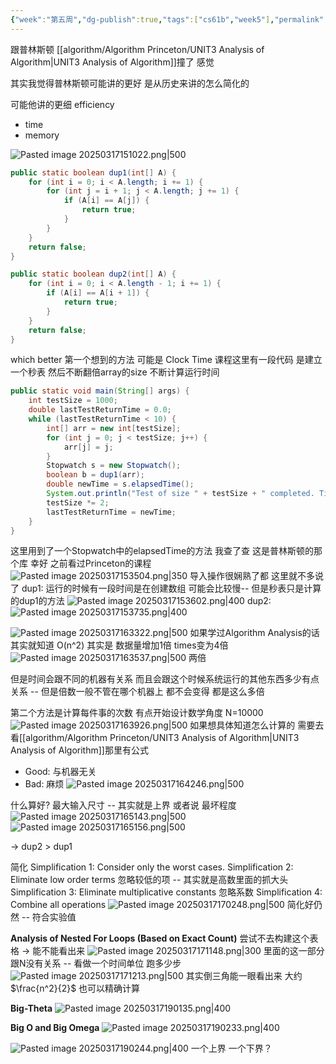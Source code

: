 ```yaml
---
{"week":"第五周","dg-publish":true,"tags":["cs61b","week5"],"permalink":"/CS 61B/Lecture 12 Introduce to Asymptotic Analysis/","dgPassFrontmatter":true,"noteIcon":"","created":"2025-08-15T09:39:18.342+08:00","updated":"2025-04-19T09:51:15.117+08:00"}
---
```


跟普林斯顿 [[algorithm/Algorithm Princeton/UNIT3 Analysis of Algorithm\|UNIT3 Analysis of Algorithm]]撞了 感觉

其实我觉得普林斯顿可能讲的更好 是从历史来讲的怎么简化的

可能他讲的更细
efficiency
- time
- memory

![Pasted image 20250317151022.png|500](/img/user/accessory/Pasted%20image%2020250317151022.png)
```java
public static boolean dup1(int[] A) {  
    for (int i = 0; i < A.length; i += 1) {  
        for (int j = i + 1; j < A.length; j += 1) {  
            if (A[i] == A[j]) {  
                return true;  
            }  
        }  
    }  
    return false;  
}
```

```java
public static boolean dup2(int[] A) {  
    for (int i = 0; i < A.length - 1; i += 1) {  
        if (A[i] == A[i + 1]) {  
            return true;  
        }  
    }  
    return false;  
}
```

which better
第一个想到的方法 可能是 Clock Time
课程这里有一段代码 是建立一个秒表  然后不断翻倍array的size  不断计算运行时间
```java
public static void main(String[] args) {  
    int testSize = 1000;  
    double lastTestReturnTime = 0.0;  
    while (lastTestReturnTime < 10) {  
        int[] arr = new int[testSize];  
        for (int j = 0; j < testSize; j++) {  
            arr[j] = j;  
        }  
        Stopwatch s = new Stopwatch();  
        boolean b = dup1(arr);  
        double newTime = s.elapsedTime();  
        System.out.println("Test of size " + testSize + " completed. Time elapsed: " + newTime + " seconds");  
        testSize *= 2;  
        lastTestReturnTime = newTime;  
    }  
}
```
这里用到了一个Stopwatch中的elapsedTime的方法
我查了查 这是普林斯顿的那个库  幸好 之前看过Princeton的课程
![Pasted image 20250317153504.png|350](/img/user/accessory/Pasted%20image%2020250317153504.png)
导入操作很娴熟了都 这里就不多说了
dup1: 运行的时候有一段时间是在创建数组 可能会比较慢-- 但是秒表只是计算的dup1的方法
![Pasted image 20250317153602.png|400](/img/user/accessory/Pasted%20image%2020250317153602.png)
dup2: 
![Pasted image 20250317153735.png|400](/img/user/accessory/Pasted%20image%2020250317153735.png)

![Pasted image 20250317163322.png|500](/img/user/accessory/Pasted%20image%2020250317163322.png)
如果学过Algorithm Analysis的话 其实就知道  O(n^2) 其实是 数据量增加1倍 times变为4倍
![Pasted image 20250317163537.png|500](/img/user/accessory/Pasted%20image%2020250317163537.png)
两倍

但是时间会跟不同的机器有关系 而且会跟这个时候系统运行的其他东西多少有点关系 --  但是倍数一般不管在哪个机器上 都不会变得 都是这么多倍

第二个方法是计算每件事的次数
有点开始设计数学角度
N=10000
![Pasted image 20250317163926.png|500](/img/user/accessory/Pasted%20image%2020250317163926.png)
如果想具体知道怎么计算的  需要去看[[algorithm/Algorithm Princeton/UNIT3 Analysis of Algorithm\|UNIT3 Analysis of Algorithm]]那里有公式
- Good: 与机器无关
- Bad: 麻烦
![Pasted image 20250317164246.png|500](/img/user/accessory/Pasted%20image%2020250317164246.png)

什么算好?
最大输入尺寸 -- 其实就是上界 或者说 最坏程度
![Pasted image 20250317165143.png|500](/img/user/accessory/Pasted%20image%2020250317165143.png)
![Pasted image 20250317165156.png|500](/img/user/accessory/Pasted%20image%2020250317165156.png)

-> dup2 > dup1

简化
Simplification 1: Consider only the worst cases.
Simplification 2: Eliminate low order terms
	忽略较低的项  --  其实就是高数里面的抓大头
Simplification 3: Eliminate multiplicative constants
	忽略系数
Simplification 4: Combine all operations
![Pasted image 20250317170248.png|500](/img/user/accessory/Pasted%20image%2020250317170248.png)
简化好仍然 -- 符合实验值

**Analysis of Nested For Loops (Based on Exact Count)**
尝试不去构建这个表格 -> 能不能看出来
![Pasted image 20250317171148.png|300](/img/user/accessory/Pasted%20image%2020250317171148.png)
里面的这一部分跟N没有关系 -- 看做一个时间单位
跑多少步
![Pasted image 20250317171213.png|500](/img/user/accessory/Pasted%20image%2020250317171213.png)
其实倒三角能一眼看出来 大约$\frac{n^2}{2}$  也可以精确计算

**Big-Theta**
![Pasted image 20250317190135.png|400](/img/user/accessory/Pasted%20image%2020250317190135.png)

**Big O and Big Omega**
![Pasted image 20250317190233.png|400](/img/user/accessory/Pasted%20image%2020250317190233.png)

![Pasted image 20250317190244.png|400](/img/user/accessory/Pasted%20image%2020250317190244.png)
一个上界 一个下界？
